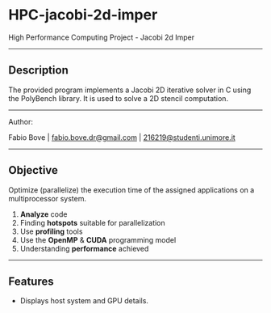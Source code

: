 # HPC-jacobi-2d-imper
High Performance Computing Project - Jacobi 2d Imper

--- 

## Description

The provided program implements a Jacobi 2D iterative solver in C using the PolyBench library.
It is used to solve a 2D stencil computation.

---
Author:

Fabio Bove | fabio.bove.dr@gmail.com | 216219@studenti.unimore.it

---

## Objective
Optimize (parallelize) the execution time of the assigned
applications on a multiprocessor system.

1. **Analyze** code
2. Finding **hotspots** suitable for parallelization
3. Use **profiling** tools
4. Use the **OpenMP** & **CUDA** programming model
5. Understanding **performance** achieved

---

## Features
- Displays host system and GPU details.